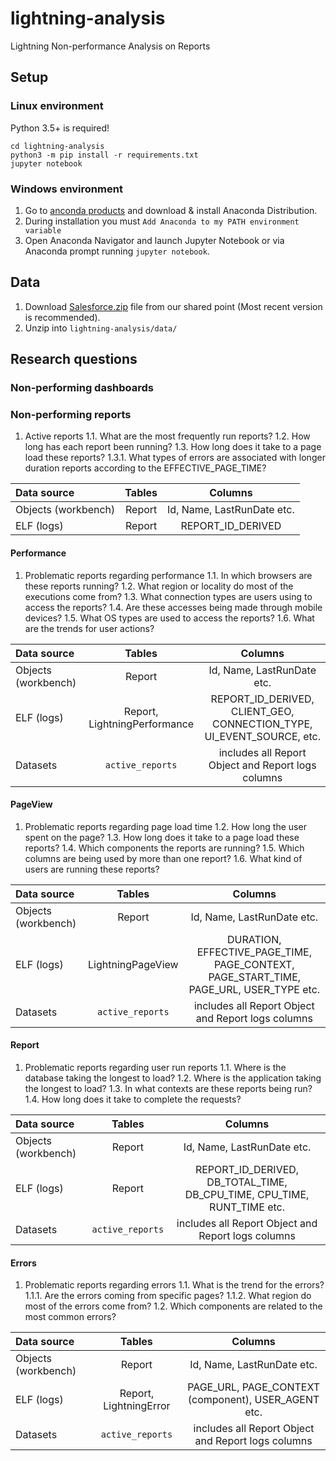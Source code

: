 # lightning-analysis
Lightning Non-performance Analysis on Reports

## Setup

### Linux environment

Python 3.5+ is required!

``` 
cd lightning-analysis
python3 -m pip install -r requirements.txt
jupyter notebook
```

### Windows environment

1. Go to [anconda products](https://www.anaconda.com/products/distribution) and download & install Anaconda Distribution.
2. During installation you must `Add Anaconda to my PATH environment variable`
4. Open Anaconda Navigator and launch Jupyter Notebook or via Anaconda prompt running `jupyter notebook`.


## Data

1. Download [Salesforce.zip](https://drive.google.com/drive/folders/1Ru1JEGT_cD0UiBXG7fNfHYnaa-ooJTES?usp=sharing) file from our shared point (Most recent version is recommended).
2. Unzip into `lightning-analysis/data/`


## Research questions


### Non-performing dashboards


### Non-performing reports

1. Active reports
1.1. What are the most frequently run reports?
1.2. How long has each report been running?
1.3. How long does it take to a page load these reports?
1.3.1. What types of errors are associated with longer duration reports according to the EFFECTIVE_PAGE_TIME?


| Data source | Tables | Columns |
|:-|:-:|:-:|
| Objects (workbench)| Report |  Id, Name, LastRunDate etc.|
| ELF (logs) | Report | REPORT_ID_DERIVED |


#### Performance
  
1. Problematic reports regarding performance
1.1. In which browsers are these reports running?
1.2. What region or locality do most of the executions come from?
1.3. What connection types are users using to access the reports?
1.4. Are these accesses being made through mobile devices?
1.5. What OS types are used to access the reports?
1.6. What are the trends for user actions?

| Data source | Tables | Columns |
|:-|:-:|:-:|
| Objects (workbench)| Report |  Id, Name, LastRunDate etc.|
| ELF (logs) | Report, LightningPerformance | REPORT_ID_DERIVED, CLIENT_GEO, CONNECTION_TYPE,  UI_EVENT_SOURCE, etc. |
| Datasets | `active_reports` |  includes all Report Object and Report logs columns |


#### PageView 

1. Problematic reports regarding page load time
1.2. How long the user spent on the page?
1.3. How long does it take to a page load these reports?
1.4. Which components the reports are running?
1.5. Which columns are being used by more than one report?
1.6. What kind of users are running these reports?


| Data source | Tables | Columns |
|:-|:-:|:-:|
| Objects (workbench)| Report |  Id, Name, LastRunDate etc.|
| ELF (logs) | LightningPageView | DURATION, EFFECTIVE_PAGE_TIME, PAGE_CONTEXT, PAGE_START_TIME, PAGE_URL, USER_TYPE etc. |
| Datasets | `active_reports` |  includes all Report Object and Report logs columns |


#### Report

1. Problematic reports regarding user run reports
1.1. Where is the database taking the longest to load?
1.2. Where is the application taking the longest to load?
1.3. In what contexts are these reports being run?
1.4. How long does it take to complete the requests?


| Data source | Tables | Columns |
|:-|:-:|:-:|
| Objects (workbench)| Report |  Id, Name, LastRunDate etc.|
| ELF (logs) | Report | REPORT_ID_DERIVED, DB_TOTAL_TIME, DB_CPU_TIME, CPU_TIME, RUNT_TIME etc. |
| Datasets | `active_reports` |  includes all Report Object and Report logs columns |

#### Errors

1. Problematic reports regarding errors
1.1. What is the trend for the errors?
1.1.1. Are the errors coming from specific pages?
1.1.2. What region do most of the errors come from?
1.2. Which components are related to the most common errors?


| Data source | Tables | Columns |
|:-|:-:|:-:|
| Objects (workbench)| Report |  Id, Name, LastRunDate etc.|
| ELF (logs) | Report, LightningError | PAGE_URL, PAGE_CONTEXT (component), USER_AGENT etc. |
| Datasets | `active_reports` |  includes all Report Object and Report logs columns |

